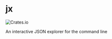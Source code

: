 # jx

![Crates.io](https://img.shields.io/crates/v/jx)

An interactive JSON explorer for the command line
